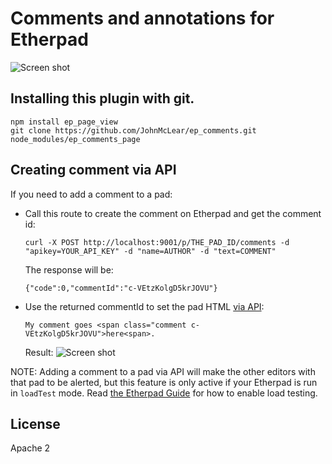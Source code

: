 # Comments and annotations for Etherpad

![Screen shot](http://i.imgur.com/sbiJ4xz.png)

## Installing this plugin with git.
```
npm install ep_page_view
git clone https://github.com/JohnMcLear/ep_comments.git node_modules/ep_comments_page
```

## Creating comment via API
If you need to add a comment to a pad:

* Call this route to create the comment on Etherpad and get the comment id:
  ```
  curl -X POST http://localhost:9001/p/THE_PAD_ID/comments -d "apikey=YOUR_API_KEY" -d "name=AUTHOR" -d "text=COMMENT"
  ```

  The response will be:
  ```
  {"code":0,"commentId":"c-VEtzKolgD5krJOVU"}
  ```

* Use the returned commentId to set the pad HTML [via API](http://etherpad.org/doc/v1.5.6/#index_sethtml_padid_html):
  ```
  My comment goes <span class="comment c-VEtzKolgD5krJOVU">here<span>.
  ```

  Result:
  ![Screen shot](http://i.imgur.com/KM4lPJx.png)

NOTE: Adding a comment to a pad via API will make the other editors with that pad to be alerted, but this feature is only active if your Etherpad is run in `loadTest` mode. Read [the Etherpad Guide](https://github.com/ether/etherpad-lite/wiki/Load-Testing-Etherpad) for how to enable load testing.

## License
Apache 2
